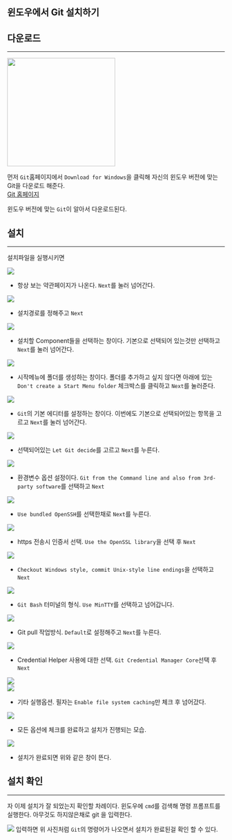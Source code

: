 윈도우에서 Git 설치하기
---

다운로드
---
---
<img src="/images/git_install/git_install_1.png" width="250">   

먼저 `Git`홈페이지에서 `Download for Windows`을 클릭해 자신의 윈도우 버전에 맞는 Git을 다운로드 해준다.   
    [Git 홈페이지](https://git-scm.com/)   

윈도우 버전에 맞는 `Git`이 알아서 다운로드된다.

설치
---
---
설치파일을 실행시키면  

![](/images/git_install/git_install_2.png)   
* 항상 보는 약관페이지가 나온다. `Next`를 눌러 넘어간다.   

![](/images/git_install/git_install_3.png)   
* 설치경로를 정해주고 `Next`

![](/images/git_install/git_install_4.png)   
* 설치할 Component들을 선택하는 창이다. 기본으로 선택되어 있는것만 선택하고 `Next`를 눌러 넘어간다.

![](/images/git_install/git_install_5.png)   
* 시작메뉴에 폴더를 생성하는 창이다. 폴더를 추가하고 싶지 않다면 아래에 있는 `Don't create a Start Menu folder` 체크박스를 클릭하고 `Next`를 눌러준다.

![](/images/git_install/git_install_6.png)   
* `Git`의 기본 에디터를 설정하는 창이다. 이번에도 기본으로 선택되어있는 항목을 고르고 `Next`를 눌러 넘어간다.

![](/images/git_install/git_install_7.png)   
* 선택되어있는 `Let Git decide`를 고르고 `Next`를 누른다.

![](/images/git_install/git_install_8.png)   
* 환경변수 옵션 설정이다. `Git from the Command line and also from 3rd-party software`를 선택하고 `Next`

![](/images/git_install/git_install_9.png)   
* `Use bundled OpenSSH`를 선택한채로 `Next`를 누른다.

![](/images/git_install/git_install_10.png)   
* https 전송시 인증서 선택. `Use the OpenSSL library`을 선택 후 `Next`

![](/images/git_install/git_install_11.png)   
* `Checkout Windows style, commit Unix-style line endings`을 선택하고 `Next`

![](/images/git_install/git_install_12.png)   
* `Git Bash` 터미널의 형식. `Use MinTTY`를 선택하고 넘어갑니다.

![](/images/git_install/git_install_13.png)   
* Git pull 작업방식. `Default`로 설정해주고 `Next`를 누른다.

![](/images/git_install/git_install_14.png)   
* Credential Helper 사용에 대한 선택. `Git Credential Manager Core`선택 후 `Next`

![](/images/git_install/git_install_15.png)   
![](/images/git_install/git_install_16.png)   
* 기타 실행옵션. 필자는 `Enable file system caching`만 체크 후 넘어갔다.

![](/images/git_install/git_install_17.png)   
* 모든 옵션에 체크를 완료하고 설치가 진행되는 모습.

![](/images/git_install/git_install_18.png)   
* 설치가 완료되면 위와 같은 창이 뜬다.

설치 확인
---
---
자 이제 설치가 잘 되었는지 확인할 차례이다.
윈도우에 `cmd`를 검색해 명령 프롬프트를 실행한다.
아무것도 하지않은채로 git 을 입력한다.   

![](/images/git_install/git_install_19.png)
입력하면 위 사진처럼 `Git`의 명령어가 나오면서 설치가 완료된걸 확인 할 수 있다.